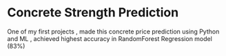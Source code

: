 <!DOCTYPE html>
<html>
<head>
    <h1>Concrete Strength Prediction</h1>
</head>
<body>
    <p>One of my first projects , made this concrete price prediction using Python and ML , achieved highest accuracy in RandomForest Regression model (83%)
</p>
   
</body>
</html>


